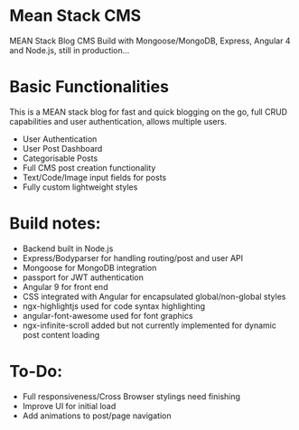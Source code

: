 # Mean Stack CMS

MEAN Stack Blog CMS Build with Mongoose/MongoDB, Express, Angular 4 and Node.js, still in production...

# Basic Functionalities

This is a MEAN stack blog for fast and quick blogging on the go, full CRUD capabilities and user authentication, allows multiple users.

- User Authentication
- User Post Dashboard
- Categorisable Posts
- Full CMS post creation functionality
- Text/Code/Image input fields for posts
- Fully custom lightweight styles

# Build notes:

- Backend built in Node.js
- Express/Bodyparser for handling routing/post and user API
- Mongoose for MongoDB integration
- passport for JWT authentication
- Angular 9 for front end
- CSS integrated with Angular for encapsulated global/non-global styles
- ngx-highlightjs used for code syntax highlighting
- angular-font-awesome used for font graphics
- ngx-infinite-scroll added but not currently implemented for dynamic post content loading

# To-Do:

- Full responsiveness/Cross Browser stylings need finishing
- Improve UI for initial load
- Add animations to post/page navigation
